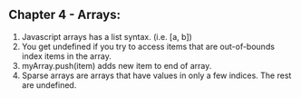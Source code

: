## Chapter 4 - Arrays:

1. Javascript arrays has a list syntax. (i.e. [a, b])
2. You get undefined if you try to access items that are out-of-bounds index items in the array.
3. myArray.push(item) adds new item to end of array.
4. Sparse arrays are arrays that have values in only a few indices. The rest are undefined.

